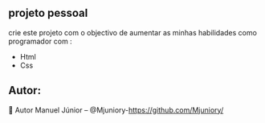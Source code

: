 ## projeto pessoal

crie este projeto com o objectivo de aumentar as minhas habilidades como programador com :

- Html
- Css

## Autor:

👤 Autor
Manuel Júnior – @Mjuniory-https://github.com/Mjuniory/

